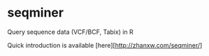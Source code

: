 seqminer
========

Query sequence data (VCF/BCF, Tabix) in R

Quick introduction is available [here][http://zhanxw.com/seqminer/]
